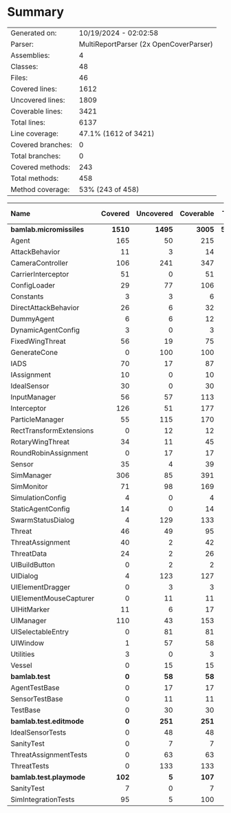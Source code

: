﻿# Summary
|||
|:---|:---|
| Generated on: | 10/19/2024 - 02:02:58 |
| Parser: | MultiReportParser (2x OpenCoverParser) |
| Assemblies: | 4 |
| Classes: | 48 |
| Files: | 46 |
| Covered lines: | 1612 |
| Uncovered lines: | 1809 |
| Coverable lines: | 3421 |
| Total lines: | 6137 |
| Line coverage: | 47.1% (1612 of 3421) |
| Covered branches: | 0 |
| Total branches: | 0 |
| Covered methods: | 243 |
| Total methods: | 458 |
| Method coverage: | 53% (243 of 458) |

|**Name**|**Covered**|**Uncovered**|**Coverable**|**Total**|**Line coverage**|**Covered**|**Total**|**Branch coverage**|**Covered**|**Total**|**Method coverage**|
|:---|---:|---:|---:|---:|---:|---:|---:|---:|---:|---:|---:|
|**bamlab.micromissiles**|**1510**|**1495**|**3005**|**5700**|**50.2%**|**0**|**0**|****|**234**|**418**|**55.9%**|
|Agent|165|50|215|365|76.7%|0|0||30|40|75%|
|AttackBehavior|11|3|14|51|78.5%|0|0||2|3|66.6%|
|CameraController|106|241|347|643|30.5%|0|0||13|36|36.1%|
|CarrierInterceptor|51|0|51|80|100%|0|0||7|7|100%|
|ConfigLoader|29|77|106|153|27.3%|0|0||4|13|30.7%|
|Constants|3|3|6|17|50%|0|0||1|2|50%|
|DirectAttackBehavior|26|6|32|74|81.2%|0|0||2|2|100%|
|DummyAgent|6|6|12|365|50%|0|0||2|5|40%|
|DynamicAgentConfig|3|0|3|132|100%|0|0||1|1|100%|
|FixedWingThreat|56|19|75|142|74.6%|0|0||6|9|66.6%|
|GenerateCone|0|100|100|144|0%|0|0||0|9|0%|
|IADS|70|17|87|143|80.4%|0|0||14|17|82.3%|
|IAssignment|10|0|10|42|100%|0|0||3|3|100%|
|IdealSensor|30|0|30|54|100%|0|0||5|5|100%|
|InputManager|56|57|113|156|49.5%|0|0||11|11|100%|
|Interceptor|126|51|177|281|71.1%|0|0||17|18|94.4%|
|ParticleManager|55|115|170|245|32.3%|0|0||12|24|50%|
|RectTransformExtensions|0|12|12|18|0%|0|0||0|4|0%|
|RotaryWingThreat|34|11|45|80|75.5%|0|0||5|8|62.5%|
|RoundRobinAssignment|0|17|17|44|0%|0|0||0|2|0%|
|Sensor|35|4|39|147|89.7%|0|0||3|3|100%|
|SimManager|306|85|391|613|78.2%|0|0||34|47|72.3%|
|SimMonitor|71|98|169|255|42%|0|0||12|20|60%|
|SimulationConfig|4|0|4|132|100%|0|0||1|1|100%|
|StaticAgentConfig|14|0|14|63|100%|0|0||5|5|100%|
|SwarmStatusDialog|4|129|133|167|3%|0|0||1|16|6.2%|
|Threat|46|49|95|173|48.4%|0|0||8|10|80%|
|ThreatAssignment|40|2|42|79|95.2%|0|0||5|5|100%|
|ThreatData|24|2|26|49|92.3%|0|0||5|5|100%|
|UIBuildButton|0|2|2|11|0%|0|0||0|2|0%|
|UIDialog|4|123|127|217|3.1%|0|0||1|18|5.5%|
|UIElementDragger|0|3|3|12|0%|0|0||0|1|0%|
|UIElementMouseCapturer|0|11|11|20|0%|0|0||0|3|0%|
|UIHitMarker|11|6|17|29|64.7%|0|0||3|4|75%|
|UIManager|110|43|153|230|71.8%|0|0||19|29|65.5%|
|UISelectableEntry|0|81|81|138|0%|0|0||0|15|0%|
|UIWindow|1|57|58|100|1.7%|0|0||1|9|11.1%|
|Utilities|3|0|3|9|100%|0|0||1|1|100%|
|Vessel|0|15|15|27|0%|0|0||0|5|0%|
|**bamlab.test**|**0**|**58**|**58**|**104**|**0%**|**0**|**0**|****|**0**|**12**|**0%**|
|AgentTestBase|0|17|17|34|0%|0|0||0|4|0%|
|SensorTestBase|0|11|11|26|0%|0|0||0|2|0%|
|TestBase|0|30|30|44|0%|0|0||0|6|0%|
|**bamlab.test.editmode**|**0**|**251**|**251**|**559**|**0%**|**0**|**0**|****|**0**|**18**|**0%**|
|IdealSensorTests|0|48|48|82|0%|0|0||0|3|0%|
|SanityTest|0|7|7|22|0%|0|0||0|2|0%|
|ThreatAssignmentTests|0|63|63|141|0%|0|0||0|2|0%|
|ThreatTests|0|133|133|314|0%|0|0||0|11|0%|
|**bamlab.test.playmode**|**102**|**5**|**107**|**271**|**95.3%**|**0**|**0**|****|**9**|**10**|**90%**|
|SanityTest|7|0|7|24|100%|0|0||1|1|100%|
|SimIntegrationTests|95|5|100|247|95%|0|0||8|9|88.8%|
